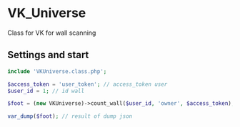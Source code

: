 # VK_Universe
Class for VK for wall scanning
## Settings and start
``` php
include 'VKUniverse.class.php';

$access_token = 'user_token'; // access_token user
$user_id = 1; // id wall

$foot = (new VKUniverse)->count_wall($user_id, 'owner', $access_token); // all || owner [ posts ]

var_dump($foot); // result of dump json
```
